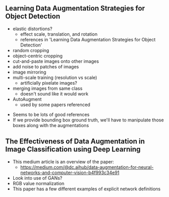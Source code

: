 ## Learning Data Augmentation Strategies for Object Detection
- elastic distortions?
   - effect scale, translation, and rotation
   - references in 'Learning Data Augmentation Strategies for Object Detection'
- random cropping
- object-centric cropping
- cut-and-paste images onto other images
- add noise to patches of images
- image mirroring
- multi-scale training (resolution vs scale)
  - artificially pixelate images?
- merging images from same class
  - doesn't sound like it would work
- AutoAugment
  - used by some papers referenced
  
* Seems to be lots of good references
* If we provide bounding box ground truth, we'll have to manipulate those boxes along with the augmentations

## The Effectiveness of Data Augmentation in Image Classification using Deep Learning
- This medium article is an overview of the paper:
  - https://medium.com/@dc.aihub/data-augmentation-for-neural-networks-and-computer-vision-b4f993c34e91
- Look into use of GANs?
- RGB value normalization
- This paper has a few different examples of explicit network definitions
